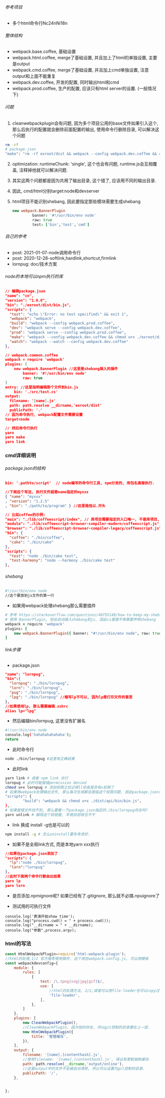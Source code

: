 ###### 参考项目

- 多个html命令行Nc24nNi18n

###### 整体结构

- webpack.base.coffee, 基础设置
- webpack.html.coffee, merge了基础设置, 并且加上了html的单独设置, 主要是output
- webpack.cmd.coffee, merge了基础设置, 并且加上cmd单独设置, 注意output和上面不能重复
- webpack.dev.coffee, 开发的配置, 同时输出html和cmd
- webpack.prod.coffee, 生产的配置, 应该只有html server的设置. (一般情况下)

###### 问题

1. cleanwebpackplugin会有问题, 因为多个项目公用的base文件如果引入这个, 那么后执行的配置就会删除前面配置的输出, 使用命令行删除目录, 可以解决这个问题

```sh
rm -rf
# package.json
"make": "rm -rf exroot/dist && webpack --config webpack.dev.coffee && chmod u+x ./exroot/dist/bin.js",
```

2. optimization:    runtimeChunk: 'single', 这个也会有问题, runtime.js会互相覆盖, 注释掉他就可以解决问题.

3. 其实这两个问题都是因为共用了输出目录, 这个错了, 应该用不同的输出目录.

4. 因此, cmd/html分别target:node和devserver

5. html项目不能识别shebang, 因此要指定那些模块需要生成shebang

   ```coffeescript
   new webpack.BannerPlugin
   			banner: '#!/usr/bin/env node'
   			raw: true
   			test: ['bin','test','cmd']
   ```

   

###### 自己的参考

- post: 2021-01-07-node调用命令行
- post: 2020-12-28-softlink,hardlink,shortcut,firmlink
- lornpug: doc/技术方案

###### node的本地可以npm执行的库

```json
// 编辑package.json
"name": "cn",
"version": "1.0.0",
"bin": "./exroot/dist/bin.js",
"scripts": {
  "test": "echo \"Error: no test specified\" && exit 1",
  "webpack": "webpack",
  "build": "webpack --config webpack.prod.coffee",
  "dev": "webpack serve --config webpack.dev.coffee",
  "prod": "webpack serve --config webpack.prod.coffee",
  "make": "webpack --config webpack.dev.coffee && chmod u+x ./exroot/dist/bin.js", //注意这里要设置bin的权限, 地址和上面的bin设置一致
  "watch": "webpack --watch --config webpack.dev.coffee"
},

// webpack.common.coffee
webpack = require 'webpack'
plugins: [
	new webpack.BannerPlugin //这里是shebang插入的插件
		banner: '#!/usr/bin/env node'
		raw: true
]
entry: //这里指明编辑那个文件到bin.js
	bin: './src/test.cs'
output:
  filename: '[name].js'
  path: path.resolve __dirname,'exroot/dist'
  publicPath: '.'
// 因为命令执行, webpack配置文件需要设置
target=node

// 然后命令行执行
yarn
yarn make
yarn link
```





### cmd详细说明

###### package.json的结构

```json
bin: '.pathto/script'  // node编写的命令行工具, npm分发的, 用包名直接执行.

//下面这个写法, 执行文件就是name指定的myxxx
{ "name": "myxxx"
, "version": "1.2.5"
, "bin": "./path/to/program" } //这里路径以.开头

// 比如coffee的示例:
"main": "./lib/coffeescript/index", // 库项目需要指定的入口唯一, 不是库项目, 则不需要弄这个
"module": "./lib/coffeescript-browser-compiler-modern/coffeescript.js",
"browser": "./lib/coffeescript-browser-compiler-legacy/coffeescript.js",
"bin": {
  "coffee": "./bin/coffee",
  "cake": "./bin/cake"
},
"scripts": {
  "test": "node ./bin/cake test",
  "test-harmony": "node --harmony ./bin/cake test"
},
```

###### shebang

```sh
#!/usr/bin/env node
//这个要放到js文件的第一行
```

- 如果用webpack处理shebang那么需要插件

```coffeescript
# 参考 https://stackoverflow.com/questions/40755149/how-to-keep-my-shebang-in-place-using-webpack
# 使用 BannerPlugin, 他会自动插入shebang到js, 因此cs里面不再需要声明shebang
webpack = require 'webpack'
plugins: [
    new webpack.BannerPlugin({ banner: "#!/usr/bin/env node", raw: true }),
]
```

###### link步骤

- package.json

```json
"name": "lornpug",
"bin":{
  "lornpug": "./bin/lornpug",
  "lorn": "./bin/lornpug",
  "pug": "./bin/lornpug",
  "lpg": "./bin/lornpug" //缩写lp不可以, 因为lp是打印文件的意思
},
//如果想用lp, 那么需要编辑.zshrc
alias lp="lpg"
```

- 然后编辑bin/lornpug, 这里没有扩展名

```sh
#!/usr/bin/env node
console.log('hahahahahahaha');
return
```

- 此时命令行

```sh
node ./bin/lornpug #这里有正确结果
```

- 此时link

```sh
yarn link # 或者 npm link 也行
lornpug # 此时可能报错permission denied
chmod u+x lornpug # 添加权限之后记得ll检查是否有x权限了
# 如果用webpack处理输出文件, 那么每次生成都会面临这个权限问题, 因此package.json需要修改为:
"scripts": {
		"build": "webpack && chmod u+x ./dist/api/bin/bin.js",
},
# 如果报错文件找不到, 那么要看一下package.json指定的./bin/lornpug存在吗?
yarn unlink # 解除这个软链接, 毕竟目前啥也不干
```

- link 换成 install -g也是可以的

```sh
npm install -g # 怎么uninstall要先考虑好.
```

- 如果不是全局link方式, 而是本地yarn xxx执行

```json
//如果在package.json添加了	
"scripts": {
  "lp":"node ./bin/lornpug",
  "lorn":"lornpug"
},
//此时下面两个命令行都会出结果
yarn lp
yarn lorn 
```

- 是否添加.npmignore呢? 如果已经有了.gitignore, 那么就不必搞.npuignore了

- 测试用的可执行文件

```
console.log('表演开始show time');
console.log("process.cwd() = " + process.cwd());
console.log("__dirname = " + __dirname);
console.log("参数",process.argv);
```

### html的写法

```js
const HtmlWebpackPlugin=require('html-webpack-plugin');
//html的处理,1/2 官方推荐使用插件, 这个用在webpack.config.js, 可以用模板
const webpackdevconfig={ 
	module: {
		rules: [
			{
				test: /\.(png|svg|jpg|gif)$/,
				use: [
					//html的处理方法, 2/2,或者可以用file-loader也可以copy过去.
					'file-loader',
				],
			},
		]
	},
	plugins: [
		new CleanWebpackPlugin(),
		//CleanWebpackPlugin, 因为他的存在, 所以git控制的目录要在上一层.
		new HtmlWebpackPlugin({
			title: '管理缓存',
		}),
	],
	output: {
		filename: '[name].[contenthash].js',
		//使用filename: '[name].[contenthash].js', 保证有更新就刷缓存. 
		path: path.resolve(__dirname,'output/online'),
		//这里output中的文件不会被自动清除, 所以可以设置为git控制的目录.
		publicPath: '/',
	},
	

};
```
